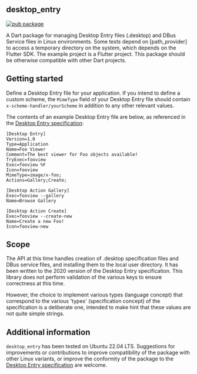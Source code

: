 <!--
This README describes the package. If you publish this package to pub.dev,
this README's contents appear on the landing page for your package.

For information about how to write a good package README, see the guide for
[writing package pages](https://dart.dev/guides/libraries/writing-package-pages).

For general information about developing packages, see the Dart guide for
[creating packages](https://dart.dev/guides/libraries/create-library-packages)
and the Flutter guide for
[developing packages and plugins](https://flutter.dev/developing-packages).
-->

## desktop_entry

[![pub package](https://img.shields.io/pub/v/desktop_entry.svg)](https://pub.dev/packages/desktop_entry)

A Dart package for managing Desktop Entry files (.desktop) and DBus Service files in Linux 
environments. Some tests depend on [path_provider] to access a temporary directory on the system, 
which depends on the Flutter SDK. The example project is a Flutter project. This package should be 
otherwise compatible with other Dart projects.

## Getting started

Define a Desktop Entry file for your application. If you intend to define a custom scheme, the `MimeType` field of your 
Desktop Entry file should contain `x-scheme-handler/yourScheme` in addition to any other relevant values. 

The contents of an example Desktop Entry file are below, as referenced in the 
[Desktop Entry specification](https://specifications.freedesktop.org/desktop-entry-spec/desktop-entry-spec-latest.html):

```
[Desktop Entry]
Version=1.0
Type=Application
Name=Foo Viewer
Comment=The best viewer for Foo objects available!
TryExec=fooview
Exec=fooview %F
Icon=fooview
MimeType=image/x-foo;
Actions=Gallery;Create;

[Desktop Action Gallery]
Exec=fooview --gallery
Name=Browse Gallery

[Desktop Action Create]
Exec=fooview --create-new
Name=Create a new Foo!
Icon=fooview-new
```

## Scope

The API at this time handles creation of .desktop specification files and DBus service files, and
installing them to the local user directory. It has been written to the 2020 version of the Desktop 
Entry specification. This library does not perform validation of the various keys to ensure 
correctness at this time. 

However, the choice to implement various types (language concept) that 
correspond to the various 'types' (specification concept) of the specification is a deliberate one, 
intended to make hint that these values are not quite simple strings.


## Additional information

`desktop_entry` has been tested on Ubuntu 22.04 LTS. Suggestions for improvements or contributions to improve 
compatibility of the package with other Linux variants, or improve the conformity of the package to the 
[Desktop Entry specification](https://specifications.freedesktop.org/desktop-entry-spec/desktop-entry-spec-latest.html) 
are welcome.